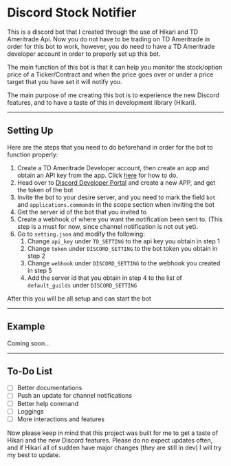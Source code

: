 # Discord Stock Notifier

This is a discord bot that I created through the use of Hikari and TD 
Ameritrade Api. Now you do not have to be trading on TD Ameritrade in 
order for this bot to work, however, you do need to have a TD Ameritrade
developer account in order to properly set up this bot.

The main function of this bot is that it can help you monitor the stock/option
price of a Ticker/Contract and when the price goes over or under a price 
target that you have set it will notify you.

The main purpose of me creating this bot is to experience the new Discord
features, and to have a taste of this in development library (Hikari).

___

## Setting Up
Here are the steps that you need to do beforehand in order for the bot to
function properly:

1. Create a TD Ameritrade Developer account, then create an app and obtain 
an API key from the app. Click [here](https://developer.tdameritrade.com/content/getting-started) for how to do.
2. Head over to [Discord Developer Portal](https://discord.com/developers/applications)
and create a new APP, and get the token of the bot
3. Invite the bot to your desire server, and you need to mark the field
`bot` and `applications.commands` in the scope section when inviting the bot
4. Get the server id of the bot that you invited to
5. Create a webhook of where you want the notification been sent to. (This 
step is a must for now, since channel notification is not out yet).
6. Go to `setting.json` and modify the following:
   1. Change `api_key` under `TD_SETTING` to the api key you obtain in step 1
   2. Change `token` under `DISCORD_SETTING` to the bot token you obtain in step 2
   3. Change `webhook` under `DISCORD_SETTING` to the webhook you created in step 5
   4. Add the server id that you obtain in step 4 to the list of `default_guilds` under `DISCORD_SETTING`

After this you will be all setup and can start the bot

___
## Example

Coming soon...
___

## To-Do List
* [ ] Better documentations
* [ ] Push an update for channel notifications
* [ ] Better help command
* [ ] Loggings
* [ ] More interactions and features

Now please keep in mind that this project was built for me to get a taste of
Hikari and the new Discord features. Please do no expect updates often, and
if Hikari all of sudden have major changes (they are still in dev) I will
try my best to update.